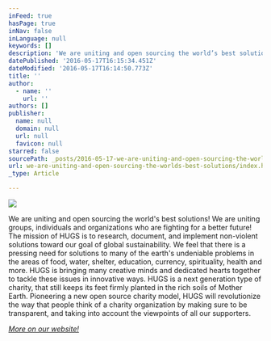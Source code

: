 ```yaml
---
inFeed: true
hasPage: true
inNav: false
inLanguage: null
keywords: []
description: 'We are uniting and open sourcing the world’s best solutions! We are uniting groups, individuals and organizations who are fighting for a better future! The mission of HUGS is to research, document, and implement non-violent solutions toward our goal of global sustainability. We feel that there is a pressing need for solutions to many of the earth’s undeniable problems in the areas of food, water, shelter, education, currency, spirituality, health and more. HUGS is bringing many creative minds and dedicated hearts together to tackle these issues in innovative ways. HUGS is a next generation type of charity, that still keeps its feet firmly planted in the rich soils of Mother Earth. Pioneering a new open source charity model, HUGS will revolutionize the way that people think of a charity organization by making sure to be transparent, and taking into account the viewpoints of all our supporters.'
datePublished: '2016-05-17T16:15:34.451Z'
dateModified: '2016-05-17T16:14:50.773Z'
title: ''
author:
  - name: ''
    url: ''
authors: []
publisher:
  name: null
  domain: null
  url: null
  favicon: null
starred: false
sourcePath: _posts/2016-05-17-we-are-uniting-and-open-sourcing-the-worlds-best-solutions.md
url: we-are-uniting-and-open-sourcing-the-worlds-best-solutions/index.html
_type: Article

---
```

![](https://s3-us-west-2.amazonaws.com/the-grid-img/p/b10e8f1f70a841f9c93ff5f7970b81e2738274f0.gif)

We are uniting and open sourcing the world's best solutions! We are uniting groups, individuals and organizations who are fighting for a better future! The mission of HUGS is to research, document, and implement non-violent solutions toward our goal of global sustainability. We feel that there is a pressing need for solutions to many of the earth's undeniable problems in the areas of food, water, shelter, education, currency, spirituality, health and more. HUGS is bringing many creative minds and dedicated hearts together to tackle these issues in innovative ways. HUGS is a next generation type of charity, that still keeps its feet firmly planted in the rich soils of Mother Earth. Pioneering a new open source charity model, HUGS will revolutionize the way that people think of a charity organization by making sure to be transparent, and taking into account the viewpoints of all our supporters.

_[More on our website!][0]_

[0]: http://www.abrazosperu.com/